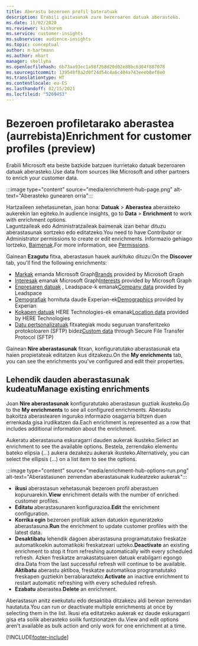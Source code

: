 ```yaml
---
title: Aberastu bezeroen profil bateratuak
description: Erabili gaitasunak zure bezeroaren datuak aberasteko.
ms.date: 11/02/2020
ms.reviewer: kishorem
ms.service: customer-insights
ms.subservice: audience-insights
ms.topic: conceptual
author: m-hartmann
ms.author: mhart
manager: shellyha
ms.openlocfilehash: 6b73aa93ec1a98f2b8d20d02e88bc6304f887078
ms.sourcegitcommit: 139548f8a2d0f24d54c4a6c404a743eeeb8ef8e0
ms.translationtype: HT
ms.contentlocale: eu-ES
ms.lasthandoff: 02/15/2021
ms.locfileid: "5269453"
---
```

# <a name="enrichment-for-customer-profiles-preview"></a><span data-ttu-id="21819-103">Bezeroen profiletarako aberastea (aurrebista)</span><span class="sxs-lookup"><span data-stu-id="21819-103">Enrichment for customer profiles (preview)</span></span>

<span data-ttu-id="21819-104">Erabili Microsoft eta beste bazkide batzuen iturrietako datuak bezeroaren datuak aberasteko.</span><span class="sxs-lookup"><span data-stu-id="21819-104">Use data from sources like Microsoft and other partners to enrich your customer data.</span></span>

:::image type="content" source="media/enrichment-hub-page.png" alt-text="Aberasteko gunearen orria":::

<span data-ttu-id="21819-106">Hartzaileen xehetasunetan, joan hona: **Datuak** > **Aberastea** aberasteko aukerekin lan egiteko.</span><span class="sxs-lookup"><span data-stu-id="21819-106">In audience insights, go to **Data** > **Enrichment** to work with enrichment options.</span></span>    
<span data-ttu-id="21819-107">Laguntzaileak edo Administratzaileak baimenak izan behar dituzu aberastasunak sortzeko edo editatzeko.</span><span class="sxs-lookup"><span data-stu-id="21819-107">You need to have Contributor or Administrator permissions to create or edit enrichments.</span></span> <span data-ttu-id="21819-108">Informazio gehiago lortzeko, [Baimenak](permissions.md).</span><span class="sxs-lookup"><span data-stu-id="21819-108">For more information, see [Permissions](permissions.md).</span></span>

<span data-ttu-id="21819-109">Gainean **Ezagutu** fitxa, aberastasun hauek aurkituko dituzu:</span><span class="sxs-lookup"><span data-stu-id="21819-109">On the **Discover** tab, you'll find the following enrichments:</span></span>

- <span data-ttu-id="21819-110">[Markak](enrichment-microsoft-graph.md) emanda Microsoft Graph</span><span class="sxs-lookup"><span data-stu-id="21819-110">[Brands](enrichment-microsoft-graph.md) provided by Microsoft Graph</span></span>
- <span data-ttu-id="21819-111">[Interesak](enrichment-microsoft-graph.md) emanak Microsoft Graph</span><span class="sxs-lookup"><span data-stu-id="21819-111">[Interests](enrichment-microsoft-graph.md) provided by Microsoft Graph</span></span>
- <span data-ttu-id="21819-112">[Enpresaren datuak](enrichment-leadspace.md) , Leadspace-k emanak</span><span class="sxs-lookup"><span data-stu-id="21819-112">[Company data](enrichment-leadspace.md) provided by Leadspace</span></span>
- <span data-ttu-id="21819-113">[Demografiak](enrichment-experian.md) hornituta daude Experian-ek</span><span class="sxs-lookup"><span data-stu-id="21819-113">[Demographics](enrichment-experian.md) provided by Experian</span></span>
- <span data-ttu-id="21819-114">[Kokapen datuak](enrichment-here.md) HERE Technologies-ek emanak</span><span class="sxs-lookup"><span data-stu-id="21819-114">[Location data](enrichment-here.md) provided by HERE Technologies</span></span>
- <span data-ttu-id="21819-115">[Datu pertsonalizatuak](enrichment-SFTP-custom-import.md) fitxategiak modu seguruan transferitzeko protokoloaren (SFTP) bidez</span><span class="sxs-lookup"><span data-stu-id="21819-115">[Custom data](enrichment-SFTP-custom-import.md) through Secure File Transfer Protocol (SFTP)</span></span>

<span data-ttu-id="21819-116">Gainean **Nire aberastasunak** fitxan, konfiguratutako aberastasunak eta haien propietateak editatzen ikus ditzakezu.</span><span class="sxs-lookup"><span data-stu-id="21819-116">On the **My enrichments** tab, you can see the enrichments you've configured and edit their properties.</span></span>

## <a name="manage-existing-enrichments"></a><span data-ttu-id="21819-117">Lehendik dauden aberastasunak kudeatu</span><span class="sxs-lookup"><span data-stu-id="21819-117">Manage existing enrichments</span></span>

<span data-ttu-id="21819-118">Joan **Nire aberastasunak** konfiguratutako aberastasun guztiak ikusteko.</span><span class="sxs-lookup"><span data-stu-id="21819-118">Go to the **My enrichments** to see all configured enrichments.</span></span> <span data-ttu-id="21819-119">Aberastu bakoitza aberastearen inguruko informazio osagarria biltzen duen errenkada gisa irudikatzen da.</span><span class="sxs-lookup"><span data-stu-id="21819-119">Each enrichment is represented as a row that includes additional information about the enrichment.</span></span>

<span data-ttu-id="21819-120">Aukeratu aberastasuna eskuragarri dauden aukerak ikusteko.</span><span class="sxs-lookup"><span data-stu-id="21819-120">Select an enrichment to see the available options.</span></span> <span data-ttu-id="21819-121">Bestela, zerrendako elementu bateko elipsia (...) aukera dezakezu aukerak ikusteko.</span><span class="sxs-lookup"><span data-stu-id="21819-121">Alternatively, you can select the ellipsis (...) on a list item to see the options.</span></span>

:::image type="content" source="media/enrichment-hub-options-run.png" alt-text="Aberastasunen zerrendan aberastasunak kudeatzeko aukerak":::

- <span data-ttu-id="21819-123">**ikusi** aberastasun xehetasunak bezeroen profil aberastuen kopuruarekin.</span><span class="sxs-lookup"><span data-stu-id="21819-123">**View** enrichment details with the number of enriched customer profiles.</span></span>
- <span data-ttu-id="21819-124">**Editatu** aberastasunaren konfigurazioa.</span><span class="sxs-lookup"><span data-stu-id="21819-124">**Edit** the enrichment configuration.</span></span>
- <span data-ttu-id="21819-125">**Korrika egin** bezeroen profilak azken datuekin eguneratzeko aberastasuna.</span><span class="sxs-lookup"><span data-stu-id="21819-125">**Run** the enrichment to update customer profiles with the latest data.</span></span>
- <span data-ttu-id="21819-126">**Desaktibatu** lehendik dagoen aberastasuna programatutako freskatze automatikoekin automatikoki freskatzeari uzteko.</span><span class="sxs-lookup"><span data-stu-id="21819-126">**Deactivate** an existing enrichment to stop it from refreshing automatically with every scheduled refresh.</span></span> <span data-ttu-id="21819-127">Azken freskatze arrakastatsuaren datuak erabilgarri egongo dira.</span><span class="sxs-lookup"><span data-stu-id="21819-127">Data from the last successful refresh will continue to be available.</span></span> <span data-ttu-id="21819-128">**Aktibatu** aberastu aktiboa, freskatze automatikoa programatutako freskapen guztiekin berrabiarazteko.</span><span class="sxs-lookup"><span data-stu-id="21819-128">**Activate** an inactive enrichment to restart automatic refreshing with every scheduled refresh.</span></span>
- <span data-ttu-id="21819-129">**Ezabatu** aberastea.</span><span class="sxs-lookup"><span data-stu-id="21819-129">**Delete** an enrichment.</span></span>

<span data-ttu-id="21819-130">Aberastasun anitz exekutatu edo desaktiba ditzakezu aldi berean zerrendan hautatuta.</span><span class="sxs-lookup"><span data-stu-id="21819-130">You can run or deactivate multiple enrichments at once by selecting them in the list.</span></span> <span data-ttu-id="21819-131">Ikusi eta editatzeko aukerak ez daude eskuragarri gisa eta soilik aberasteko soilik funtzionatzen du.</span><span class="sxs-lookup"><span data-stu-id="21819-131">View and edit options aren't available as bulk action and only work for one enrichment at a time.</span></span>


[!INCLUDE[footer-include](../includes/footer-banner.md)]